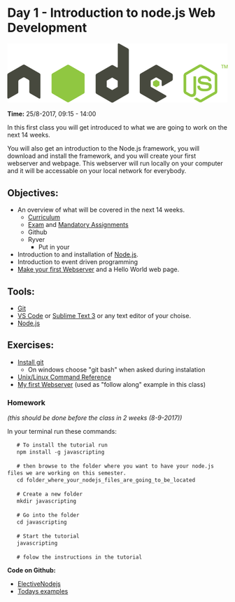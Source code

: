 
# Day 1 - Introduction to node.js Web Development   
<img src="/img/nodejs--1-.png" > 

**Time:** 25/8-2017, 09:15 - 14:00

In this first class you will get introduced to what we are going to work on the next 14 weeks.   

You will also get an introduction to the Node.js framework, you will download and install the framework, and you will create your first webserver and webpage. This webserver will run locally on your computer and it will be accessable on your local network for everybody. 

## Objectives:

* An overview of what will be covered in the next 14 weeks.
  * [Curriculum](https://github.com/ElectiveNodejs/Curriculum/blob/master/README.md )
  * [Exam](https://github.com/ElectiveNodejs/exam_requirements) and [Mandatory Assignments](https://github.com/ElectiveNodejs/MandatoryAssignments)
  * Github
  * Ryver
    * Put in your 
* Introduction to and installation of [Node.js](https://nodejs.org/en/).
* Introduction to event driven programming
* [Make your first Webserver](https://github.com/ElectiveNodejs/01_Tutorial_My_first_Webserver) and a Hello World web page.

## Tools:  

* [Git](https://git-scm.com/downloads)  
* [VS Code](https://code.visualstudio.com/) or [Sublime Text 3](https://www.sublimetext.com/3) or any text editor of your choise.    
* [Node.js](https://nodejs.org/en/)

## Exercises: 
* [Install git](https://git-scm.com/downloads)
  * On windows choose "git bash" when asked during instalation
* [Unix/Linux Command Reference](https://ubuntudanmark.dk/filer/fwunixref.pdf)
* <a href="https://github.com/ElectiveNodejs/01_Tutorial_My_first_Webserver">My first Webserver</a> (used as "follow along" example in this class)

### Homework 
_(this should be done before the class in 2 weeks (8-9-2017))_    

In your terminal run these commands:

```` 
   # To install the tutorial run
   npm install -g javascripting
   
   # then browse to the folder where you want to have your node.js files we are working on this semester.
   cd folder_where_your_nodejs_files_are_going_to_be_located
   
   # Create a new folder
   mkdir javascripting
   
   # Go into the folder
   cd javascripting
   
   # Start the tutorial
   javascripting
   
   # folow the instructions in the tutorial
````    

<strong>Code on Github: </strong>
<ul>
	<li><a href="https://github.com/ElectiveNodejs">ElectiveNodejs</a></li>
	<li><a href="https://github.com/ElectiveNodejs?utf8=%E2%9C%93&q=01&type=">Todays examples</a></li>
</ul>
